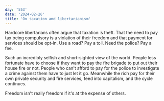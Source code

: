 ```yaml
---
day: '553'
date: '2024-02-20'
title: 'On taxation and libertarianism'
---
```


Hardcore libertarians often argue that taxation is theft. That the need to pay tax being compulsory is a violation of their freedom and that payment for services should be opt-in. Use a road? Pay a toll. Need the police? Pay a fee.

Such an incredibly selfish and short-sighted view of the world. People less fortunate have to choose if they want to pay the fire brigade to put out their house fire or not. People who can't afford to pay for the police to investigate a crime against them have to just let it go. Meanwhile the rich pay for their own private security and fire services, feed into capitalism, and the cycle continues.

Freedom isn't really freedom if it's at the expense of others.
